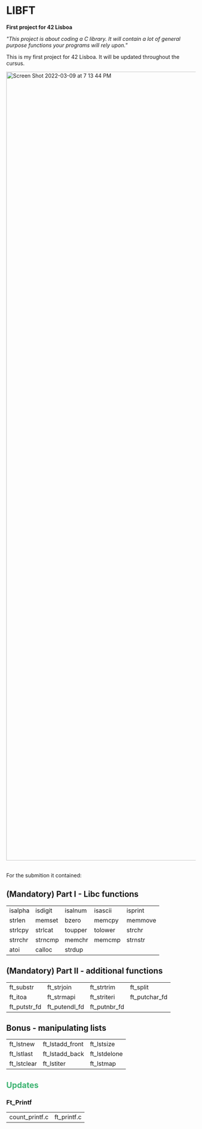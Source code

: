# LIBFT
<b>First project for 42 Lisboa</b>

<i>"This project is about coding a C library. It will contain a lot of general purpose functions your programs will rely upon."</i>

This is my first project for 42 Lisboa. It will be updated throughout the cursus.

<img width="2097" alt="Screen Shot 2022-03-09 at 7 13 44 PM" src="https://user-images.githubusercontent.com/85411324/157515247-0a4f070b-3e43-4cd9-997c-125c38295344.png">

<br>For the submition it contained:
<h2> (Mandatory) Part I - Libc functions </h2>
<table>
<tbody>
<tr>
<td>isalpha</td>
<td>isdigit</td>
<td>isalnum</td>
<td>isascii</td>
<td>isprint</td>
</tr>
<tr>
<td>strlen</td>
<td>memset</td>
<td>bzero</td>
<td>memcpy</td>
<td>memmove</td>
</tr>
<tr>
<td>strlcpy</td>
<td>strlcat</td>
<td>toupper</td>
<td>tolower</td>
<td>strchr</td>
</tr>
<tr>
<td>strrchr</td>
<td>strncmp</td>
<td>memchr</td>
<td>memcmp</td>
<td>strnstr</td>
</tr>
<tr>
<td>atoi</td>
<td>calloc</td>
<td>strdup</td>
</tr>
</tbody>
</table>

<h2> (Mandatory) Part II - additional functions </h2>
<table>
<tbody>
<tr>
<td>ft_substr</td>
<td>ft_strjoin</td>
<td>ft_strtrim</td>
<td>ft_split</td>
 </tr>
<tr>
<td>ft_itoa</td>
<td>ft_strmapi</td>
<td>ft_striteri</td>
<td>ft_putchar_fd</td>
 </tr>
<tr>
<td>ft_putstr_fd</td>
<td>ft_putendl_fd</td>
<td>ft_putnbr_fd</td>
</tr>
</tbody>
</table>

<h2> Bonus - manipulating lists </h2>
<table>
<tbody>
<tr>
<td>ft_lstnew</td>
<td>ft_lstadd_front</td>
<td>ft_lstsize</td>
</tr>
<tr>
<td>ft_lstlast</td>
<td>ft_lstadd_back</td>
<td>ft_lstdelone</td>
</tr>
<tr>
<td>ft_lstclear</td>
<td>ft_lstiter</td>
<td>ft_lstmap</td>
</tr>
</tbody>
</table>

<h2 style="color:MediumSeaGreen;">Updates </h2>
<h3> Ft_Printf </h3>
<table>
<tbody>
<tr>
<td>count_printf.c</td>
<td>ft_printf.c</td>
</tr>
</tbody>
</table>
